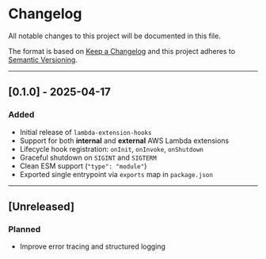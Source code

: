 # Changelog

All notable changes to this project will be documented in this file.

The format is based on [Keep a Changelog](https://keepachangelog.com/en/1.0.0/)
and this project adheres to [Semantic Versioning](https://semver.org/spec/v2.0.0.html).

---

## [0.1.0] - 2025-04-17
### Added
- Initial release of `lambda-extension-hooks`
- Support for both **internal** and **external** AWS Lambda extensions
- Lifecycle hook registration: `onInit`, `onInvoke`, `onShutdown`
- Graceful shutdown on `SIGINT` and `SIGTERM`
- Clean ESM support (`"type": "module"`)
- Exported single entrypoint via `exports` map in `package.json`

---

## [Unreleased]
### Planned
- Improve error tracing and structured logging

